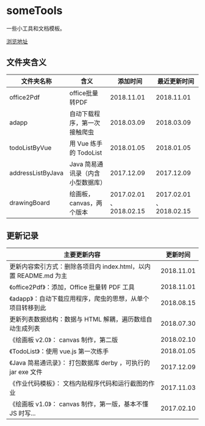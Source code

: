 # someTools
一些小工具和文档模板。

 [浏览地址](https://github.com/evgo2017/someTools)

## 文件夹含义

| 文件夹名称        | 含义                              | 添加时间                  | 最近更新时间              |
| ----------------- | --------------------------------- | ------------------------- | ------------------------- |
| office2Pdf        | office批量转PDF                   | 2018.11.01                | 2018.11.01                |
| adapp             | 自动下载程序，第一次接触爬虫      | 2018.03.09                | 2018.03.09                |
| todoListByVue     | 用 Vue 练手的 TodoList            | 2018.01.05                | 2018.01.05                |
| addressListByJava | Java 简易通讯录（内含小型数据库） | 2017.12.09                | 2017.12.09                |
| drawingBoard      | 绘画板，canvas，两个版本          | 2017.02.01 、  2018.02.15 | 2017.02.01 、  2018.02.15 |

## 更新记录

| 主要更新内容                                                 | 更新时间   |
| ------------------------------------------------------------ | ---------- |
| 更新内容索引方式：删除各项目内 index.html，以内置 README.md 为主 | 2018.11.01 |
| 《office2Pdf》：添加，Office 批量转 PDF 工具                 | 2018.11.01 |
| 《adapp》：自动下载应用程序，爬虫的思想，从单个项目转移到此  | 2018.08.15 |
| 更新列表数据结构：数据与 HTML 解耦，遍历数组自动生成列表     | 2018.07.30 |
| 《绘画板 v2.0》： canvas 制作，第二版                        | 2018.02.10 |
| 《TodoList》：使用 vue.js 第一次练手                         | 2018.01.05 |
| 《Java 简易通讯录》： 打包数据库 derby ，可执行的 jar exe 文件 | 2017.12.09 |
| 《作业代码模板》： 文档内贴程序代码和运行截图的作业          | 2017.11.03 |
| 《绘画板 v1.0》： canvas 制作，第一版，基本不懂 JS 时写...   | 2017.02.10 |